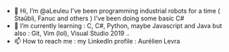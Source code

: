 - 👋 Hi, I’m @aLeuleu
I've been programming industrial robots for a time ( Staûbli, Fanuc and others )
I've been doing some basic C#
- 🌱 I’m currently learning : C, C#, Python, maybe Javascript and Java 
but also : Git, Vim (lol), Visual Studio 2019 .. 
- 📫 How to reach me : my LinkedIn profile : Aurélien Levra

